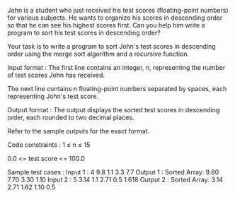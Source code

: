 John is a student who just received his test scores (floating-point numbers) for various subjects. He wants to organize his scores in descending order so that he can see his highest scores first. Can you help him write a program to sort his test scores in descending order?



Your task is to write a program to sort John's test scores in descending order using the merge sort algorithm and a recursive function.

Input format :
The first line contains an integer, n, representing the number of test scores John has received.

The next line contains n floating-point numbers separated by spaces, each representing John's test score.

Output format :
The output displays the sorted test scores in descending order, each rounded to two decimal places.



Refer to the sample outputs for the exact format.

Code constraints :
1 ≤ n ≤ 15

0.0 <= test score <= 100.0

Sample test cases :
Input 1 :
4
9.8 1.1 3.3 7.7
Output 1 :
Sorted Array:
9.80 7.70 3.30 1.10 
Input 2 :
5
3.14 1.1 2.71 0.5 1.618
Output 2 :
Sorted Array:
3.14 2.71 1.62 1.10 0.5

